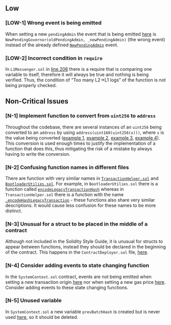 ## Low

### [LOW-1] Wrong event is being emitted 
When setting a new `pendingAdmin` the event that is being emitted [here](https://github.com/code-423n4/2023-10-zksync/blob/1fb4649b612fac7b4ee613df6f6b7d921ddd6b0d/code/contracts/ethereum/contracts/zksync/facets/Admin.sol#L49) is `NewPendingGovernor(oldPendingAdmin, _newPendingAdmin)` (the wrong event) instead of the already defined [`NewPendingAdmin`](https://github.com/code-423n4/2023-10-zksync/blob/1fb4649b612fac7b4ee613df6f6b7d921ddd6b0d/code/contracts/ethereum/contracts/zksync/interfaces/IAdmin.sol#L45) event.



### [LOW-2] Incorrect condition in `require`
In `L1Messenger.sol` in [line 206](https://github.com/code-423n4/2023-10-zksync/blob/main/code/system-contracts/contracts/L1Messenger.sol#L206) there is a require that is comparing one variable to itself, therefore it will always be true and nothing is being verified. Thus, the condition of “Too many L2→L1 logs” of the function is not being properly checked.

## Non-Critical Issues

### [N-1] Implement function to convert from `uint256` to `address`
Throughout the codebase, there are several instances of an `uint256` being converted to an `address` by using `address(uint160(uint256(x)))`, where `x` is the value being converted ([example 1](https://github.com/code-423n4/2023-10-zksync/blob/1fb4649b612fac7b4ee613df6f6b7d921ddd6b0d/code/contracts/ethereum/contracts/common/libraries/L2ContractHelper.sol#L71), [example 2](https://github.com/code-423n4/2023-10-zksync/blob/1fb4649b612fac7b4ee613df6f6b7d921ddd6b0d/code/system-contracts/contracts/ContractDeployer.sol#L106), [example 3](https://github.com/code-423n4/2023-10-zksync/blob/1fb4649b612fac7b4ee613df6f6b7d921ddd6b0d/code/system-contracts/contracts/ContractDeployer.sol#L122), [example 4](https://github.com/code-423n4/2023-10-zksync/blob/1fb4649b612fac7b4ee613df6f6b7d921ddd6b0d/code/system-contracts/contracts/DefaultAccount.sol#L134)). This conversion is used enough times to justify the implementation of a function that does this, thus mitigating the risk of a mistake by always having to write the conversion.

### [N-2] Confusing function names in different files
There are function with very similar names in  [`TransactionHelper.sol`](https://github.com/code-423n4/2023-10-zksync/blob/main/code/system-contracts/contracts/libraries/TransactionHelper.sol) and [`BootloaderUtilies.sol`](https://github.com/code-423n4/2023-10-zksync/blob/main/code/system-contracts/contracts/BootloaderUtilities.sol). For example, in `BootloaderUtilies.sol` there is a function called [`encodeLegacyTransactionHash`](https://github.com/code-423n4/2023-10-zksync/blob/1fb4649b612fac7b4ee613df6f6b7d921ddd6b0d/code/system-contracts/contracts/BootloaderUtilities.sol#L44C14-L44C41) whereas in `TransactionHelper.sol` there is a function with the name [`_encodeHashLegacyTransaction`](https://github.com/code-423n4/2023-10-zksync/blob/1fb4649b612fac7b4ee613df6f6b7d921ddd6b0d/code/system-contracts/contracts/libraries/TransactionHelper.sol#L147) - these functions also share very similar descriptions. It would cause less confusion for these names to be more distinct. 

### [N-3] Unusual for a struct to be placed in the middle of a contract
Although not included in the Solidity Style Guide, it is unusual for structs to appear between functions, instead they should be declared in the beginning of the contract. This happens in the `ContractDeployer.sol` file, [here](https://github.com/code-423n4/2023-10-zksync/blob/1fb4649b612fac7b4ee613df6f6b7d921ddd6b0d/code/system-contracts/contracts/ContractDeployer.sol#L197-L209). 

### [N-4] Consider adding events to state changing function
In the `SystemContext.sol` contract, events are not being emitted when setting a new transaction origin [here](https://github.com/code-423n4/2023-10-zksync/blob/1fb4649b612fac7b4ee613df6f6b7d921ddd6b0d/code/system-contracts/contracts/SystemContext.sol#L88) nor when setting a new gas price [here](https://github.com/code-423n4/2023-10-zksync/blob/1fb4649b612fac7b4ee613df6f6b7d921ddd6b0d/code/system-contracts/contracts/SystemContext.sol#L94). Consider adding events to these state changing functions.

### [N-5] Unused variable
In `SystemContext.sol` a new variable `prevBatchHash` is created but is never used [here](https://github.com/code-423n4/2023-10-zksync/blob/main/code/system-contracts/contracts/SystemContext.sol#L385), so it should be deleted.